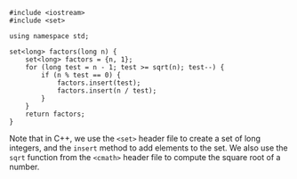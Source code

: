 ```
#include <iostream>
#include <set>

using namespace std;

set<long> factors(long n) {
    set<long> factors = {n, 1};
    for (long test = n - 1; test >= sqrt(n); test--) {
        if (n % test == 0) {
            factors.insert(test);
            factors.insert(n / test);
        }
    }
    return factors;
}
```
Note that in C++, we use the `<set>` header file to create a set of long integers, and the `insert` method to add elements to the set. We also use the `sqrt` function from the `<cmath>` header file to compute the square root of a number.
